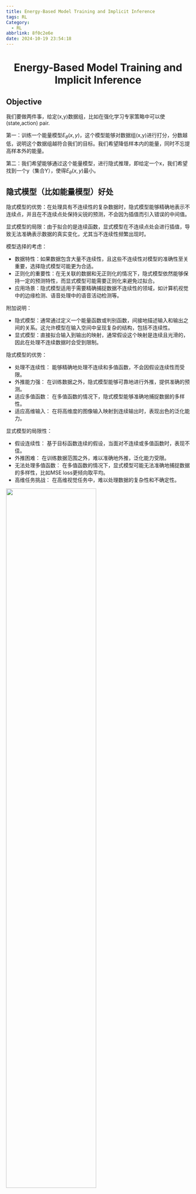 ```yaml
---
title: Energy-Based Model Training and Implicit Inference
tags: RL
Category:
  - RL
abbrlink: 8f0c2e6e
date: 2024-10-19 23:54:18
---
```


# <center> Energy-Based Model Training and Implicit Inference </center>

## Objective

我们要做两件事，给定(x,y)数据组，比如在强化学习专家策略中可以使(state,action) pair.

第一：训练一个能量模型$E_{\theta}(x,y)$，这个模型能够对数据组(x,y)进行打分，分数越低，说明这个数据组越符合我们的目标。我们希望降低样本内的能量，同时不忘提高样本外的能量。

第二：我们希望能够通过这个能量模型，进行隐式推理，即给定一个x，我们希望找到一个y（集合Y），使得$E_{\theta}(x,y)$最小。


## 隐式模型（比如能量模型）好处

隐式模型的优势：在处理具有不连续性的复杂数据时，隐式模型能够精确地表示不连续点，并且在不连续点处保持尖锐的预测，不会因为插值而引入错误的中间值。

显式模型的局限：由于拟合的是连续函数，显式模型在不连续点处会进行插值，导致无法准确表示数据的真实变化，尤其当不连续性频繁出现时。

模型选择的考虑：
- 数据特性：如果数据包含大量不连续性，且这些不连续性对模型的准确性至关重要，选择隐式模型可能更为合适。
- 正则化的重要性：在无关联的数据和无正则化的情况下，隐式模型依然能够保持一定的预测特性，而显式模型可能需要正则化来避免过拟合。
- 应用场景：隐式模型适用于需要精确捕捉数据不连续性的领域，如计算机视觉中的边缘检测、语音处理中的语音活动检测等。

附加说明：

- 隐式模型：通常通过定义一个能量函数或判别函数，间接地描述输入和输出之间的关系。这允许模型在输入空间中呈现复杂的结构，包括不连续性。
- 显式模型：直接拟合输入到输出的映射，通常假设这个映射是连续且光滑的，因此在处理不连续数据时会受到限制。


隐式模型的优势：

- 处理不连续性： 能够精确地处理不连续和多值函数，不会因假设连续性而受限。
- 外推能力强： 在训练数据之外，隐式模型能够可靠地进行外推，提供准确的预测。
- 适应多值函数： 在多值函数的情况下，隐式模型能够准确地捕捉数据的多样性。
- 适应高维输入： 在将高维度的图像输入映射到连续输出时，表现出色的泛化能力。

显式模型的局限性：

- 假设连续性： 基于目标函数连续的假设，当面对不连续或多值函数时，表现不佳。
- 外推困难： 在训练数据范围之外，难以准确地外推，泛化能力受限。
- 无法处理多值函数： 在多值函数的情况下，显式模型可能无法准确地捕捉数据的多样性，比如MSE loss更倾向取平均。
- 高维任务挑战： 在高维视觉任务中，难以处理数据的复杂性和不确定性。

<img src="Energy-Based-Model-Training-and-Implicit-Inference/image.png" alt="" width="70%" height="70%">

<img src="Energy-Based-Model-Training-and-Implicit-Inference/image-3.png" alt="" width="70%" height="70%">


## 论文中运用场景


隐式能量基模型（EBM）在各种机器人任务领域中，相对于显式模型展现了显著的优势。以下是根据文本中提到的实验，总结这些优势：

---

### **1. 更好地处理不连续性和多模态性**

- **精确逼近尖锐的不连续点：**
  - **隐式模型：** EBM 能够在不引入中间伪影的情况下，精确地逼近数据中的不连续点。在需要时，模型可以精确地切换行为，这在存在突变或决策边界的任务中至关重要。
  - **显式模型：** 由于拟合连续函数，倾向于在不连续点进行插值，导致在需要突然变化的任务中性能不佳。

- **学习多值函数：**
  - **隐式模型：** 通过在 argmin 操作中考虑一组最小化器，可以表示给定输入的多个最优输出。这使得 EBM 能够捕获所有可能的最优动作，在多模态任务中尤为重要。
  - **显式模型：** 通常会平均多个模式，无法表示所有可能的最优动作。

**任务证据：**

- **N 维粒子积分器：** 在处理具有不连续性的 oracle 策略时，隐式策略在更高维度（最高 16 维）上取得成功，而显式策略仅在 8 维内达到相同的成功率。
- **真实机器人操作（插入蓝色块任务）：** 在需要精确且不连续行为的任务中，隐式策略达到了显著更高的成功率。

---

### **2. 更好的外推和泛化能力**

- **在训练数据凸包外的外推：**
  - **隐式模型：** 在靠近训练数据域边缘的地方执行分段线性外推，能够更好地泛化到未见过的输入。
  - **显式模型：** 由于依赖连续性假设，在凸包之外的外推往往失败。

- **处理高维输入的视觉泛化：**
  - **隐式模型：** 能够将高维图像输入转换为准确的连续输出，即使在众所周知的对卷积网络具有挑战性的任务中也表现出色。
  - **显式模型：** 难以处理高维输入，常常无法泛化到训练数据之外。

**任务证据：**

- **视觉坐标回归任务：** 隐式模型在数据较少的情况下表现出良好的外推能力，测试集误差降低了 1-2 个数量级。
- **平面清扫任务：** 基于图像的隐式策略比显式策略高出 7%，在未知的粒子配置上表现出更好的泛化能力。

---

### **3. 在数据较少的情况下表现更好**

- **在较少的训练样本下的高效性：**
  - **隐式模型：** 在有限的示范下也能达到高成功率，在数据稀缺的环境中表现出稳健性。
  - **显式模型：** 需要更多数据才能达到可比的性能水平。

**任务证据：**

- **N 维粒子积分器：** 隐式策略在相同数量的示范下保持了 95% 的成功率，而显式策略无法做到。
- **真实机器人操作：** 隐式策略在仅有少量远程操作示范的情况下，表现优于显式策略。

---

### **4. 对数据质量更高的敏感性**

- **优先高质量数据：**
  - **隐式模型：** 当在按回报排序的前 50% 示范上训练时，性能显著提升，表明对数据质量的重视更高。
  - **显式模型：** 使用优先采样时，性能提升不明显。

**任务证据：**

- **D4RL 基准测试：** 隐式策略在使用高质量数据子集训练时，取得了与最新方法相当的结果。

---

### **5. 处理复杂和高维动作空间的能力**

- **在高维动作空间中的表现：**
  - **隐式模型：** 有效地管理复杂的动作空间（高达 30 维），表现优于显式模型。
  - **显式模型：** 难以处理复杂性，导致性能下降。

- **多智能体场景中的协调：**
  - **隐式模型：** 更善于协调多个智能体或执行器，在需要精确时序和控制的任务中至关重要。
  - **显式模型：** 在管理协调复杂性方面效果较差。

**任务证据：**

- **模拟双手清扫任务：** 隐式模型比显式模型高出 14%，成功地处理了两个机器人手臂之间的精确协调。
- **模拟推送和平面清扫任务：** 展现了对多物体交互和组合复杂性的优越处理。

---

### **6. 更好地适应随机动力学**

- **处理不确定性和变异性：**
  - **隐式模型：** 能够适应具有随机动力学的环境，例如带有不可预测滑动的块推送任务。
  - **显式模型：** 在不确定条件下难以动态调整策略。

**任务证据：**

- **模拟推送任务：** 隐式模型在块从末端执行器滑落的情况下仍能保持性能，而显式模型表现挣扎。

---

### **7. 与不同架构组件的协同效应**

- **与各种编码器的兼容性：**
  - **隐式模型：** 与空间 soft(arg)max 等编码器结合时表现出性能提升，增强了处理视觉输入的能力。
  - **显式模型：** 从这些架构组件中受益较少。

**任务证据：**

- **平面清扫任务：** 使用空间 soft(arg)max 的基于图像的 EBM 表现优于使用池化的版本，显示了协同效应。

---

### **8. 避免过拟合，泛化能力更强**

- **超越训练数据的泛化：**
  - **隐式模型：** 在不过拟合训练数据的情况下，对未见过的情景进行良好的泛化，不像最近邻方法。
  - **显式模型：** 更容易过拟合，导致泛化能力较差。

**任务证据：**

- **最近邻基线比较：** 在 N 维粒子积分器等任务中，隐式策略优于无法泛化的最近邻方法。

---

### **任务特定亮点**

- **D4RL 基准测试：**
  - 隐式策略显著超越了基准上的行为克隆（BC）基线，与最新的强化学习方法匹敌。

- **真实机器人操作：**
  - 在排序和精确插入等任务中，隐式策略的成功率比显式策略高出一个数量级。
  - 在仅使用原始图像输入和长任务时限的真实环境中表现出稳健性。

- **模拟任务（推送、清扫）：**
  - 隐式模型在处理复杂动力学、协调和多物体交互的任务中表现出色。

---

**结论**

隐式的 EBM 方法在学习控制策略方面，相对于显式方法具有显著的优势。这些优势包括：

- **更好地处理不连续性和多模态性。**
- **更好的外推和泛化能力，特别是在高维空间中。**
- **在有限和高质量数据情况下的改进性能。**
- **有效处理复杂、高维动作空间和随机动力学。**
- **与处理高维输入的架构组件的增强协同效应。**

这些优势使得隐式 EBM 成为机器人和其他需要稳健性、适应性和泛化能力的领域中策略学习的强大选择。


---

## $L_{\text{InfoNCE}}$ Loss Function

LInfoNCE 损失函数之所以受到信息噪声对比估计（InfoNCE）的启发，是因为它们都旨在通过对比学习的方法估计高维随机变量之间的互信息。以下是对这种启发的详细分析，以及对该损失函数性质的探讨。

**1. InfoNCE 的启发来源：**

- **互信息的估计困难：** 在高维空间中，直接计算两个随机变量 $X$ 和 $Y$ 之间的互信息 $I(X; Y)$ 非常困难。InfoNCE 提供了一种通过对比学习间接估计互信息的方法。

- **对比学习的思想：** InfoNCE 利用正样本（真实关联的 $(x, y)$ 对）和负样本（随机配对的 $(x, y')$ 对）来训练模型。通过最大化模型对正样本的预测概率，同时最小化对负样本的预测概率，模型学会了捕捉 $X$ 和 $Y$ 之间的关联。

- **损失函数形式：** InfoNCE 的损失函数可以表示为：

  $$\mathcal{L}_{\text{InfoNCE}} = -\mathbb{E} \left[ \log \frac{f(x, y)}{f(x, y) + \sum_{y'} f(x, y')} \right]$$

  其中 $f(x, y)$ 是一个衡量 $x$ 和 $y$ 关联程度的打分函数。

**2. 在能量基模型中的应用：**

- **能量函数的引入：** 在能量基模型（EBM）中，使用能量函数 $E(x, y)$ 来衡量样本对 $(x, y)$ 的不兼容程度。较低的能量表示样本对更可能来自真实数据分布。

- **从 InfoNCE 到 LInfoNCE：** 受到 InfoNCE 的启发，LInfoNCE 将能量函数融入到对比损失中，通过对比正负样本对的能量值，训练模型以区分正负样本。

- **LInfoNCE 损失函数形式：**

  $$\mathcal{L}_{\text{LInfoNCE}} = -\mathbb{E}_{x, y} \left[ \log \frac{\exp(-E(x, y))}{\exp(-E(x, y)) + \sum_{y' \in \mathcal{Y}_{\text{neg}}} \exp(-E(x, y'))} \right]$$

  这里，$\mathcal{Y}_{\text{neg}}$ 是与 $x$ 不相关的负样本集。

**3. 损失函数的性质分析：**

- **（1）最大化互信息：**

  - **解释：** LInfoNCE 损失函数通过最大化模型对正样本的预测概率，最小化对负样本的预测概率，从而间接地最大化 $X$ 和 $Y$ 之间的互信息。

  - **数学直观：** 该损失函数的最小化相当于最大化以下目标：

    $$I(X; Y) \geq \log(N) - \mathcal{L}_{\text{LInfoNCE}}$$

    其中 $N$ 是负样本的数量。

- **（2）对比学习的有效性：**

  - **正负样本的区分：** 通过对比正负样本，模型学会了更有效地捕捉数据中的关联模式。

  - **减少模式崩塌：** 对比损失可以防止模型陷入退化解，例如将所有输入映射到同一表示。

- **（3）计算上的优势：**

  - **避免归一化常数：** 传统的能量基模型需要计算难以处理的归一化常数。LInfoNCE 通过对比损失避免了这个问题，因为计算中只涉及相对的能量差异。

  - **可扩展性：** 该损失函数适用于大规模数据集和高维数据。

- **（4）鲁棒性和泛化能力：**

  - **对噪声的鲁棒性：** 通过使用大量的负样本，模型对噪声和异常值具有更强的鲁棒性。

  - **提高泛化性能：** 对比学习的方法有助于模型学习到更通用的特征表示，提升在未知数据上的性能。

- **（5）温度参数的影响：**

  - **引入温度参数 $\tau$：** 为了控制对比的敏感度，通常在损失函数中加入温度参数：

    $$\mathcal{L}_{\text{LInfoNCE}} = -\mathbb{E}_{x, y} \left[ \log \frac{\exp(-E(x, y)/\tau)}{\exp(-E(x, y)/\tau) + \sum_{y' \in \mathcal{Y}_{\text{neg}}} \exp(-E(x, y')/\tau)} \right]$$

  - **影响：** 调整 $\tau$ 可以平衡正负样本之间的区分程度，影响模型的训练动态。

**4. 实践中的注意事项：**

- **负样本的选择：**

  - **数量和多样性：** 负样本数量越多、多样性越高，模型的对比学习效果越好。

  - **采样策略：** 可以采用困难负样本挖掘等策略，选择对模型区分能力提升最大的负样本。

- **批量大小的影响：**

  - **批量大小与负样本：** 在小批量训练中，批内的其他样本通常被视为负样本，批量大小会直接影响负样本的数量。

  - **内存和计算资源：** 较大的批量需要更多的计算资源，需要在性能和资源之间权衡。

- **模型架构的选择：**

  - **表示能力：** 为了有效地捕捉数据的复杂模式，需要选择具有足够表示能力的模型架构，如深度神经网络。

  - **能量函数的设计：** 能量函数 $E(x, y)$ 的形式需要精心设计，以确保其能够有效地衡量样本对的不兼容程度。

**5. 总结：**

LInfoNCE 损失函数受到了 InfoNCE 的启发，通过在能量基模型中引入对比学习的思想，提供了一种高效、稳定地训练模型的方法。其主要性质包括：

- **最大化互信息：** 间接地最大化了输入变量之间的互信息，提升了模型对数据关联的捕捉能力。

- **对比学习优势：** 利用大量负样本，提高了模型的区分能力和泛化性能。

- **计算效率：** 避免了归一化常数的计算，适合大规模、高维数据的训练。

- **鲁棒性和灵活性：** 对噪声具有鲁棒性，且易于与不同的模型架构结合。

我们可以看到 LInfoNCE 损失函数在能量基模型中的应用有效地解决了高维数据建模中的一些关键问题，充分利用了对比学习的优势，实现了对复杂数据分布的准确建模。

---

## Method A：Method with Derivative-Free Optimizatio

<img src="Energy-Based-Model-Training-and-Implicit-Inference/image-1.png" alt="" width="70%" height="70%">

这个方法描述了一种用来训练能量基模型（Energy-Based Model, EBM）并进行隐式推断的无导数优化方法。该方法旨在通过采样和优化的方式找到模型输出中最优的结果。这种方法类似于交叉熵法（Cross Entropy Method, CEM），但它有一些特定的改动，使得该算法更适合在训练条件下的应用。以下是这个方法的详细介绍：

### 1. **训练阶段**
无导数优化方法的训练相对简单。对于每个样本，在训练时从均匀分布 $U(y_{\text{min}}, y_{\text{max}})$ 中采样反例 $\tilde{y}$，然后使用 **LInfoNCE** 损失函数对模型进行训练。关键的训练参数如下：
- 使用 Adam 优化器，β1=0.9, β2=0.999。
- 批量大小为 512，每个样本配 256 个反例。
- 所有训练数据（输入和输出）都归一化为每维零均值、单位方差。
- 初始学习率为 1e-3，并且每 100 步进行 0.99 的指数衰减。
- Dropout 正则化效果不好，可能是由于训练过程中的随机性（反例采样）已经起到了类似正则化的作用。

### **2. 推断阶段：无导数优化算法**

在推断时，我们需要在给定 $x$ 的情况下，找到最优的 $y$ 使得能量 $E_\theta(x, y)$ 最小。然而，由于能量函数可能是非凸的，且高维度下求解困难，我们采用了一种基于采样的无导数优化方法。

**算法步骤**：

1. **初始化样本集**：从均匀分布 $U(y_{\text{min}}, y_{\text{max}})$ 中随机采样 $N_{\text{samples}}$ 个候选解 $\{ \tilde{y}_i \}$。

2. **迭代优化**：重复以下步骤 $N_{\text{iters}}$ 次：
   - **计算能量和概率**：对每个候选解计算能量 $E_i = E_\theta(x, \tilde{y}_i)$，并通过 softmax 转换为概率 $\tilde{p}_i = \frac{e^{-E_i}}{\sum_j e^{-E_j}}$。
   - **重采样**：根据概率 $\tilde{p}_i$ 有放回地重采样 $N_{\text{samples}}$ 个候选解。
   - **添加噪声**：为每个候选解添加独立的高斯噪声 $\tilde{y}_i \leftarrow \tilde{y}_i + \epsilon$，其中 $\epsilon \sim N(0, \sigma)$。
   - **裁剪边界**：将候选解裁剪到允许的范围内 $y_{\text{min}} \leq \tilde{y}_i \leq y_{\text{max}}$。
   - **缩小噪声方差**：更新噪声方差 $\sigma \leftarrow K \sigma$，通常 $K \in (0,1)$。

3. **选择最优解**：在最后一次迭代后，选择具有最高概率 $\tilde{p}_i$ 的候选解作为最终的预测 $\hat{y}$。

**为什么有效**：

- **概率引导的采样**：通过将能量转化为概率，算法能够将更多的采样资源分配到低能量（高概率）的区域，提高了找到最优解的可能性。

- **探索与开发的平衡**：添加噪声允许算法探索新的解空间区域，而逐步缩小噪声方差则促进了收敛。

- **无导数优化的优势**：避免了对梯度信息的依赖，适用于梯度难以计算或不可靠的情况。

- **多样性保证**：在初始阶段，由于噪声方差较大，采样具有较高的多样性，有助于避免局部最优。


### 3. **与交叉熵法的对比**
这种方法与传统的交叉熵法有几个不同之处：
1. **不使用固定的精英数量**：传统交叉熵法会根据能量值选择一部分“精英”样本，而这种方法不做固定数量的选择。
2. **使用重采样**：从样本中进行有放回的重采样，意味着每个样本有机会被多次选择。
3. **缩小采样方差**：通过预定的缩小因子 $K$ 缩小采样方差，而不是基于经验方差计算。

通常情况下，使用 $\sigma_{\text{init}} = 0.33$、$K = 0.5$、$N_{\text{iters}} = 3$、$N_{\text{samples}} = 16,384$ 来执行。

这套方法之所以有效，是因为它巧妙地利用了能量基模型（Energy-Based Model，EBM）的特点，通过一种无导数的优化策略，实现了对目标函数的有效近似和优化。下面，我将详细解释这套方法的工作原理，以及它为什么能够奏效。



### **4. 训练阶段：对比学习与 InfoNCE 损失**

在训练过程中，我们采用了对比学习的策略，使用 **InfoNCE 损失函数**。具体步骤如下：

1. **数据预处理**：将所有的输入 $x$ 和输出 $y$ 进行归一化处理，使每个维度的均值为 0，方差为 1。

2. **生成反例（负样本）**：对于每个真实样本对 $(x, y)$，从均匀分布 $U(y_{\text{min}}, y_{\text{max}})$ 中采样多个反例 $\tilde{y}$。

3. **计算能量差异**：模型计算真实样本和反例的能量 $E_\theta(x, y)$ 和 $E_\theta(x, \tilde{y})$。

4. **应用 InfoNCE 损失**：通过最大化真实样本与反例之间的能量差异，鼓励模型为真实样本分配更低的能量。

**为什么有效**：

- **对比学习的优势**：通过对比真实样本和反例，模型更容易捕捉到输入和输出之间的相关性。

- **避免明确的概率建模**：无需显式地建模条件概率分布，减少了计算复杂度。

- **随机性的正则化效果**：在每次训练中随机生成反例，增加了数据的多样性，有助于模型的泛化能力。


### **5. 与交叉熵方法（CEM）的关系与区别**

该算法与经典的交叉熵方法类似，但有以下区别：

- **不使用固定数量的精英样本**：传统的 CEM 会选择固定比例的精英样本进行更新，而这里通过概率重采样的方式，更加灵活地分配采样权重。

- **重采样机制**：采用有放回的重采样，使得高概率的样本可能被多次选中，进一步强调了对低能量区域的探索。

- **噪声方差的缩放策略**：使用预设的缩放因子 $K$ 来调整噪声方差，而非根据经验方差计算，简化了算法的实现。

这些改进使得算法更加简单、稳定，且易于实现。


### **6. 高维度问题的考虑**

虽然这套方法在低维度情况下效果显著，但在高维度（例如超过 5 维）时，纯粹的随机采样可能难以有效覆盖整个解空间。为此，文章还探索了自回归方法和基于 Langevin 动力学的梯度采样方法，以提高在高维空间中的效率。


### **7. 方法的有效性总结**

综上，这套方法之所以有效，主要原因在于：

- **有效的训练策略**：通过对比学习和 InfoNCE 损失，模型能够学习到输入和输出之间的深层次关联。

- **无导数优化的创新应用**：在推断阶段，利用概率引导的采样和重采样策略，逐步逼近最优解，而无需依赖梯度信息。

- **算法的简单性和可实现性**：算法易于实现，计算代价相对较低，适合于实际应用。

- **灵活性**：可以根据具体问题调整参数，如噪声初始值 $\sigma_{\text{init}}$、缩放因子 $K$、迭代次数 $N_{\text{iters}}$ 等，以适应不同的需求。


---

## Method B：Method with Autoregressive Derivative-Free Optimization


<img src="Energy-Based-Model-Training-and-Implicit-Inference/image-2.png" alt="" width="70%" height="70%">

### **背景与动机**

在之前的无导数优化方法中，直接对整个输出向量 $y \in \mathbb{R}^m$ 进行优化。当 $m$ 较小时（例如 5 维以下），这种方法效果很好。然而，随着 $y$ 的维度增加，直接在高维空间中进行采样和优化变得计算上不可行。因此，需要一种能够扩展到高维输出空间的方法。

为了解决这个问题，作者引入了 **自回归** 的策略。通过将高维优化问题分解为一系列一维的子问题，我们可以更有效地在高维空间中进行优化。


### **方法概述**

在自回归版本中，我们为输出向量的每个维度 $j = 1, 2, \dots, m$ 训练一个独立的能量模型 $E_{\theta_j}(x, y_{:j})$，其中 $y_{:j} = [y_1, y_2, \dots, y_j]$ 表示输出向量的前 $j$ 个维度。

这种方法的特点是：

- **逐维建模**：每个模型只需要关注输出向量的一部分，降低了单个模型的复杂度。这个逐维建模意思是前缀建模。
- **依次采样**：在优化过程中，我们可以依次对每个维度进行采样和优化，减少了高维采样的难度。
- **可扩展性**：能够更好地扩展到高维的输出空间，适用于维度较高的情况。


### **算法详细步骤**

下面，我们逐步解释 **Algorithm 2：自回归无导数优化器** 的每个部分。

#### **初始化**

- **采样初始候选解**：从均匀分布 $U(y_{\text{min}}, y_{\text{max}})$ 中采样 $N_{\text{samples}}$ 个初始样本 $\{ \tilde{y}_i \}$。
- **设置初始噪声方差**：初始化噪声尺度 $\sigma = \sigma_{\text{init}}$。

#### **主循环**

对迭代次数 $\text{iter} = 1, 2, ..., N_{\text{iters}}$：

1. **对每个输出维度 $j = 1, 2, ..., m$ 依次处理**：

    a. **计算能量值**：

    - 对于每个样本 $\tilde{y}_i$，计算能量 $E_i = E_{\theta_j}(x, \tilde{y}_{i,:j})$。
    - 这里 $\tilde{y}_{i,:j}$ 表示样本 $\tilde{y}_i$ 的前 $j$ 个维度。

    b. **计算概率分布**：

    - 通过 softmax，将能量值转换为概率：
      $$\tilde{p}_i = \frac{e^{-E_i}}{\sum_{k=1}^{N_{\text{samples}}} e^{-E_k}}$$

    c. **训练模型（如果处于训练阶段）**：

    - 如果正在训练，使用 **InfoNCE 损失** $L_{\text{InfoNCE}}$ 来更新模型参数 $\theta_j$。

2. **如果不是最后一次迭代**：

    a. **根据概率进行重采样**：

    - 根据概率 $\tilde{p}_i$ 有放回地重采样 $N_{\text{samples}}$ 个样本 $\tilde{y}_{i,:j}$。

    b. **添加噪声**：

    - 对于重采样的样本的第 $j$ 个维度，添加独立的高斯噪声：
      $$\tilde{y}_{ij} \leftarrow \tilde{y}_{ij} + \epsilon, \quad \epsilon \sim N(0, \sigma)$$

    c. **裁剪边界**：

    - 将样本裁剪到允许的范围内：
      $$\tilde{y}_i = \text{clip}(\tilde{y}_i, y_{\text{min}}, y_{\text{max}})$$

3. **更新噪声方差**：

    - 缩小噪声尺度：
      $$\sigma \leftarrow K \sigma$$
      其中 $K \in (0,1)$ 是预设的缩放因子。

#### **最终输出**

- 在所有迭代完成后，选择具有最高概率 $\tilde{p}_i$ 的样本 $\tilde{y}_i$ 作为最终的预测 $\hat{y}$。


### **与非自回归方法的区别**

- **高维度处理**：非自回归方法直接在整个输出空间中进行采样，维度高时计算成本高。自回归方法则将高维问题拆解为一系列一维问题。
- **模型数量**：非自回归方法只需要一个能量模型 $E_\theta(x, y)$，而自回归方法需要为每个前缀维度 $j$ 训练一个模型 $E_{\theta_j}(x, y_{:j})$。
- **采样复杂度**：自回归方法在每次迭代中只对一个维度添加噪声和优化，降低了采样的复杂度。


### **应用示例**

假设我们有一个 3 维的输出向量 $y = [y_1, y_2, y_3]$，以下是算法的执行流程：

1. **初始化**：

    - 采样初始候选解 $\{ \tilde{y}_i \}$，每个 $\tilde{y}_i$ 是一个 3 维向量。

2. **主循环**：

    - **第一维 ($j=1$)**：

        - 计算能量 $E_i = E_{\theta_1}(x, \tilde{y}_{i,1})$。
        - 计算概率 $\tilde{p}_i$。
        - 重采样 $\tilde{y}_{i,1}$，并添加噪声。

    - **第二维 ($j=2$)**：

        - 使用更新后的 $\tilde{y}_{i,1}$，计算能量 $E_i = E_{\theta_2}(x, [\tilde{y}_{i,1}, \tilde{y}_{i,2}])$。
        - 重复上述步骤。

    - **第三维 ($j=3$)**：

        - 使用更新后的 $\tilde{y}_{i,1}, \tilde{y}_{i,2}$，计算能量 $E_i = E_{\theta_3}(x, [\tilde{y}_{i,1}, \tilde{y}_{i,2}, \tilde{y}_{i,3}])$。
        - 重复上述步骤。

3. **更新噪声方差**：在每个迭代结束时，缩小噪声方差 $\sigma$。

4. **最终选择**：在所有迭代完成后，选择概率最高的 $\tilde{y}_i$ 作为最终输出。


### **训练阶段的注意事项**

- **同时训练和推断**：在这个方法中，训练和推断是交替进行的。在每个维度 $j$ 的处理中，如果是在训练阶段，我们会使用计算得到的能量和概率，应用 **InfoNCE 损失**来更新模型参数 $\theta_j$。

- **数据依赖性**：由于每个模型 $E_{\theta_j}$ 都依赖于之前的维度，因此在训练数据中需要保证样本的顺序性和一致性。


### 自回归模型的优势和局限性

自回归模型的采样步骤是在 **从 1 到当前维度 $j$ 的前缀维度**上进行的。换句话说，在 **自回归无导数优化方法** 中，当前维度 $j$ 的优化是基于所有之前维度的输出 $y_{1:j-1}$ 进行的，优化的是从 $y_1$ 到 $y_j$ 的前缀序列。

具体来说，每个维度 $j$ 的采样依赖于输入 $x$ 和之前维度 $y_{1:j-1}$，即对每个 $j$ 维度的优化问题是 **条件化** 在前 $j-1$ 维的已知信息上，这样的逐维优化实际上是一个逐步扩展的过程：

- **前缀维度的依赖性**：对于每个维度 $j$，优化时不仅依赖于输入 $x$，还要考虑到前面维度的输出 $y_{1:j-1}$，也就是模型会根据前缀的部分进行条件化优化。因此，采样是在一个条件概率的上下文中进行，而不是在整个空间的独立采样。

#### **逐维采样与条件化解释**

对于 **自回归方法** 中的优化过程，当前维度的采样和优化如下：

1. **对于每个维度 $j$**：
   - 你需要优化的维度是当前的 $y_j$，但这个优化是基于之前的所有维度 $y_{1:j-1}$ 以及输入 $x$。
   - **条件化的优化问题**：这个优化可以理解为在条件概率分布 $P(y_j | x, y_{1:j-1})$ 下进行的采样和优化。

2. **逐维优化带来的好处**：
   - 在前缀条件下逐步优化每个维度（逐维进行采样），减少了每次优化的维度复杂性（只需在一维空间上优化），提高了采样效率。
   - 每次只对当前维度进行优化，而不是同时在整个高维空间内进行采样，从而避免了直接在高维空间中采样带来的困难。

#### **补充说明：逐维条件化 vs. 高维独立采样**

1. **逐维条件化采样**：
   - **当前维度 $y_j$ 的采样依赖于 $x$ 和 $y_{1:j-1}$**。因此每次只在当前维度的空间上进行优化，减少了问题的复杂性。
   - 逐维进行，减少了在每个维度上采样时的空间搜索，提升了采样的效率。

2. **高维独立采样**：
   - 如果我们不使用自回归方法，直接对整个输出 $y \in \mathbb{R}^m$ 进行采样，那么采样是在 $m$ 维空间上同时进行的。这种方式会导致采样复杂度随维度的增加而迅速上升。
   - 在高维空间中，直接采样的效率很低，尤其是当我们要在一个复杂的能量函数上寻找最优解时。


#### **结论**

在自回归无导数优化方法中，每个维度 $y_j$ 的采样确实是在**前缀维度的条件下进行**的，而不是在整个空间上进行独立采样。这种逐维的优化减少了采样空间的复杂性，因为每次优化都只在当前维度上进行，而不是在整个高维空间内进行。

因此，逐维优化带来了以下优势：

- **采样效率的提升**：因为每次只需在当前维度的空间中进行采样，而不必在整个 $m$ 维空间中采样，避免了高维空间带来的复杂性。
- **条件依赖的建模**：通过前缀维度条件化采样，模型可以更好地捕捉维度之间的依赖关系，从而提高预测的准确性。


---

## Method C: Gradient-based, Langevin MCMC

下面展开**基于梯度的 Langevin MCMC 方法** 在训练和推理（推断）阶段的每一个实际操作步骤。这个方法主要涉及到使用 **随机梯度朗之万动力学（Stochastic Gradient Langevin Dynamics，SGLD）** 来训练能量基模型（Energy-Based Model，EBM）并进行推断。


### **准备工作**

1. **数据预处理**：

   - **输入数据 $x$**：按原始数据格式使用，或根据需要进行标准化。
   - **输出数据 $y$**：将所有 $y$（如动作 $a$）在每个维度上归一化到 $[-1, 1]$ 的范围。

2. **模型初始化**：

   - 定义能量函数 $E_\theta(x, y)$ 的参数 $\theta$。
   - 初始化模型参数 $\theta$，通常使用随机初始化方法（如 Xavier 初始化）。

3. **超参数设置**：

   - **学习率（步长） $\lambda$**：初始值，建议根据多项式衰减策略调整。
   - **噪声方差 $\sigma$**：用于 SGLD 的噪声项，通常设置为小的正值。
   - **MCMC 链长度 $N_{\text{MCMC}}$**：每个样本运行的 MCMC 步数。
   - **梯度惩罚阈值 $M$**：用于梯度惩罚，通常设置为 $M = 1$。
   - **训练批大小 $N$**：每次训练的样本数量。

4. **正则化设置**：

   - **谱归一化（Spectral Normalization）**：应用于模型的权重，限制最大奇异值。
   - **梯度惩罚（Gradient Penalty）**：用于稳定训练。

### **训练循环**

对每个训练批次，执行以下步骤：

#### **步骤 1：获取训练数据**

- 从训练数据中随机选取 $N$ 个样本 $\{ (x_i, y_i) \}_{i=1}^N$。

#### **步骤 2：生成反例样本**

- 对于每个样本 $(x_i, y_i)$：

  1. **初始反例采样**：

     - 从均匀分布 $U(y_{\text{min}}, y_{\text{max}})$ 中采样 $N_{\text{neg}}$ 个初始反例 $\{ \tilde{y}_{ij}^{(0)} \}_{j=1}^{N_{\text{neg}}}$。

#### **步骤 3：运行 SGLD MCMC 链**

- 对于每个反例 $\tilde{y}_{ij}^{(0)}$，运行 $N_{\text{MCMC}}$ 步的 MCMC 链：

  - **初始化**：

    - 设置初始状态 $\tilde{y}_{ij}^{(0)}$。

  - **迭代更新**：

    - 对于 $k = 1$ 到 $N_{\text{MCMC}}$：

      1. **计算梯度**：

         - 计算能量函数关于 $y$ 的梯度：
           $$g = \nabla_y E_\theta(x_i, \tilde{y}_{ij}^{(k-1)})$$

      2. **更新反例样本**：

         - 使用 SGLD 更新公式：
           $$\tilde{y}_{ij}^{(k)} = \tilde{y}_{ij}^{(k-1)} - \frac{\lambda_k}{2} g + \omega_k$$
           其中：

           - **$\lambda_k$**：第 $k$ 步的学习率（步长），根据多项式衰减策略调整：
             $$\lambda_k = \lambda_0 \left( \frac{k}{N_{\text{MCMC}}} \right)^{-\gamma}$$
             其中 $\lambda_0$ 是初始步长，$\gamma$ 是衰减指数（如 $\gamma = 0.55$）。
           - **$\omega_k$**：从零均值、方差为 $2 \lambda_k$ 的高斯分布中采样的噪声：
             $$\omega_k \sim \mathcal{N}(0, 2 \lambda_k)$$

      3. **梯度裁剪**：

         - 对更新的步长 $\Delta y = -\frac{\lambda_k}{2} g + \omega_k$ 进行裁剪，限制其范数（如使用最大范数裁剪）：
           $$\Delta y = \text{clip}(\Delta y, -\delta_{\text{max}}, \delta_{\text{max}})$$
           其中 $\delta_{\text{max}}$ 是预设的最大更新步长。

      4. **更新样本**：

         - 更新反例样本：
           $$\tilde{y}_{ij}^{(k)} = \tilde{y}_{ij}^{(k-1)} + \Delta y$$

      5. **样本裁剪**：

         - 将更新后的 $\tilde{y}_{ij}^{(k)}$ 裁剪到允许的范围 $[y_{\text{min}}, y_{\text{max}}]$ 内。

#### **步骤 4：计算损失函数**

- **InfoNCE 损失**：

  - 对于每个样本 $(x_i, y_i)$：

    1. **计算能量**：

       - 正样本能量：
         $$E_{\text{pos}} = E_\theta(x_i, y_i)$$
       - 反例样本能量（使用 MCMC 链的最后一步）：
         $$E_{\text{neg}, j} = E_\theta(x_i, \tilde{y}_{ij}^{(N_{\text{MCMC}})})$$

    2. **计算 InfoNCE 损失**：
       $$L_{\text{InfoNCE}, i} = -\log \left( \frac{e^{-E_{\text{pos}}}}{e^{-E_{\text{pos}}} + \sum_{j=1}^{N_{\text{neg}}} e^{-E_{\text{neg}, j}}} \right)$$

- **梯度惩罚损失**：

  - 对于每个反例样本 $\tilde{y}_{ij}^{(N_{\text{MCMC}})}$：

    1. **计算梯度范数**：
       $$\left\| \nabla_y E_\theta(x_i, \tilde{y}_{ij}^{(N_{\text{MCMC}})}) \right\|_\infty$$
       （即梯度向量中元素的最大绝对值）

    2. **计算梯度惩罚项**：
       $$L_{\text{grad}, ij} = \left( \max \left( 0, \left\| \nabla_y E_\theta(x_i, \tilde{y}_{ij}^{(N_{\text{MCMC}})}) \right\|_\infty - M \right) \right)^2$$

- **总损失**：

  - 对所有样本求平均：
    $$L = \frac{1}{N} \sum_{i=1}^{N} \left( L_{\text{InfoNCE}, i} + \frac{1}{N_{\text{neg}}} \sum_{j=1}^{N_{\text{neg}}} L_{\text{grad}, ij} \right)$$

#### **步骤 5：反向传播与参数更新**

- 使用优化器（如 Adam）对模型参数 $\theta$ 进行更新：

  1. **反向传播**：

     - 计算损失函数 $L$ 对模型参数 $\theta$ 的梯度。

  2. **参数更新**：

     - 根据优化器的更新规则，更新参数 $\theta$。

  3. **注意事项**：

     - **停止梯度传播**：在生成反例样本的 SGLD MCMC 链中，不通过链的步骤反向传播梯度，即对 $\tilde{y}_{ij}^{(k)}$ 使用 `stop_gradient()`，防止梯度回传到样本生成过程。

#### **步骤 6：步长调整**

- 根据多项式衰减策略，更新学习率（步长） $\lambda$。

#### **步骤 7：重复训练**

- 重复上述步骤，直到遍历完所有训练数据或达到预定的训练轮数。

---

### **推断（推理）阶段**

在推断阶段，我们使用训练好的能量基模型 $E_\theta(x, y)$ 来预测给定输入 $x$ 下的最优输出 $y$。

#### **步骤 1：输入准备**

- **给定输入 $x$**：需要预测的输入数据。

#### **步骤 2：初始化样本**

- **初始采样**：

  - 从均匀分布 $U(y_{\text{min}}, y_{\text{max}})$ 中采样 $N_{\text{samples}}$ 个初始样本 $\{ \tilde{y}_i^{(0)} \}_{i=1}^{N_{\text{samples}}}$。

#### **步骤 3：运行 SGLD MCMC 链**

- **设置参数**：

  - **MCMC 链长度**：建议比训练时多一倍，即 $N_{\text{MCMC, infer}} = 2 \times N_{\text{MCMC, train}}$。
  - **步长（学习率） $\lambda$**：可以与训练时相同的初始值，但可能需要调整以获得更好的结果。

- 对于每个初始样本 $\tilde{y}_i^{(0)}$，运行 $N_{\text{MCMC, infer}}$ 步的 MCMC 链：

  - **初始化**：

    - 设置初始状态 $\tilde{y}_i^{(0)}$。

  - **迭代更新**：

    - 对于 $k = 1$ 到 $N_{\text{MCMC, infer}}$：

      1. **计算梯度**：

         - 计算能量函数关于 $y$ 的梯度：
           $$g = \nabla_y E_\theta(x, \tilde{y}_i^{(k-1)})$$

      2. **更新样本**：

         - 使用 SGLD 更新公式：
           $$\tilde{y}_i^{(k)} = \tilde{y}_i^{(k-1)} - \frac{\lambda_k}{2} g + \omega_k$$
           其中：

           - **$\lambda_k$**：第 $k$ 步的步长，可能需要调整。
           - **$\omega_k$**：从零均值、方差为 $2 \lambda_k$ 的高斯分布中采样的噪声。

      3. **梯度裁剪（可选）**：

         - 可以根据需要对 $\Delta y$ 进行裁剪，确保更新步长不过大。

      4. **样本裁剪**：

         - 将更新后的 $\tilde{y}_i^{(k)}$ 裁剪到允许的范围 $[y_{\text{min}}, y_{\text{max}}]$ 内。

#### **步骤 4：选择最优样本**

- **能量评估**：

  - 对于每个样本 $\tilde{y}_i^{(N_{\text{MCMC, infer}})}$，计算其能量：
    $$E_i = E_\theta(x, \tilde{y}_i^{(N_{\text{MCMC, infer}})})$$

- **选择最优输出**：

  - 从所有样本中选择能量最小的样本作为最终的预测输出 $\hat{y}$：
    $$\hat{y} = \tilde{y}_{i^*}^{(N_{\text{MCMC, infer}})}, \quad \text{其中 } i^* = \arg\min_i E_i$$

#### **步骤 5：反归一化（如果需要）**

- 如果在训练时对 $y$ 进行了归一化（如缩放到 $[-1, 1]$），需要将预测结果 $\hat{y}$ 反归一化，恢复到原始尺度。

---

## **注意事项**

1. **步长调整**：

   - 在训练和推断时，步长 $\lambda$ 的选择对结果有较大影响。可以根据经验或通过验证集调整。

2. **梯度裁剪**：

   - 在训练和推断过程中，对梯度更新进行裁剪有助于稳定性，防止更新步长过大导致的数值问题。

3. **噪声项**：

   - 噪声的方差通常与步长相关，确保噪声项与梯度项的影响平衡。

4. **MCMC 链长度**：

   - 增加 MCMC 链的长度可以提高采样质量，但也增加了计算成本。训练时的链长度应适当，推断时可以适当增加。

5. **模型正则化**：

   - 使用谱归一化和梯度惩罚有助于稳定模型训练，防止过拟合和梯度爆炸。

6. **停止梯度传播**：

   - 在训练中，确保生成反例样本的过程不参与梯度反传，即使用 `stop_gradient()`，只对模型参数 $\theta$ 计算梯度。

7. **多次采样**：

   - 在推断时，可以多次运行 SGLD 链，取平均或选择能量最低的样本，以提高预测的可靠性。

---

## **总结**

- **训练阶段**：

  - 通过生成反例样本，运行 SGLD MCMC 链，计算 InfoNCE 损失和梯度惩罚损失，更新模型参数。

- **推断阶段**：

  - 使用训练好的模型，对给定输入，运行 SGLD MCMC 链，采样输出样本，选择能量最低的样本作为预测。

- **关键要点**：

  - **利用梯度信息**：SGLD 结合梯度和噪声，引导采样向能量较低的区域移动。
  - **稳定性**：通过梯度裁剪、梯度惩罚和正则化，确保训练过程的稳定性。
  - **参数调整**：步长、噪声方差、MCMC 链长度等超参数需要根据具体情况调整。

----

## Q&A

问题：

- 1. **为什么要对一个样本$y_i$,采取多个反例$y_{i}^j$**
- 2. **为什么要把随机取的反例用MCMC采样，这样结果不是造成反例越来越接近真实吗，就不能当做反面了**



---

### **问题 1：为什么要对一个样本 $y_i$ 采取多个反例 $\tilde{y}_{ij}$**

对每个真实样本 $y_i$ 生成多个反例 $\tilde{y}_{ij}$ 的主要原因是为了增强模型的对比学习效果，提高训练质量。具体来说：

1. **丰富负样本多样性**：

   - **多样性**：多个反例可以覆盖更广的输出空间，提供多样化的负样本。这有助于模型更全面地学习如何区分真实样本与各种可能的错误预测。
   - **防止过拟合**：使用多种负样本可以防止模型过拟合于某些特定的负样本模式，提高模型的泛化能力。

2. **加强对比学习信号**：

   - **强化信号**：在对比学习（如 InfoNCE 损失）中，模型通过拉近正样本与输入的关系、推远负样本与输入的关系来学习。更多的负样本提供了更强的信号，促进模型更有效地调整能量函数 $E_\theta(x, y)$。
   - **梯度稳定性**：多个负样本可以平滑梯度，有助于训练过程的稳定性。

3. **提高训练效率**：

   - **并行计算**：在现代硬件（如 GPU）上，计算多个负样本的能量和梯度可以高效地并行处理，提高训练效率。
   - **降低噪声**：相对于使用单个负样本，多个负样本可以降低梯度估计的方差，使得参数更新更可靠。

**总结**：

通过对每个样本使用多个反例，模型可以更全面、更稳定地学习到输入与输出之间的关系，提升模型的性能和泛化能力。

---

### **问题 2：为什么要把随机取的反例用 MCMC 采样？这样不会导致反例越来越接近真实样本，无法再作为反例吗？**

**回答：**

将随机初始化的反例通过 MCMC（如 Langevin 动力学）进行采样的目的是为了生成更具挑战性的负样本，促进模型更深入地学习数据分布。以下是详细解释：

1. **反例的演化过程**：

   - **初始反例**：最初的反例 $\tilde{y}_{ij}^{(0)}$ 是从均匀分布随机采样的，可能与真实样本 $y_i$ 相差较大。
   - **MCMC 采样**：通过运行 MCMC 链，反例逐步演化，向能量较低（模型认为更可能）的区域移动。

2. **促进模型学习更细致的区别**：

   - **逼近真实分布**：随着反例接近模型的高概率区域，模型需要学会区分真实样本与自身生成的高质量样本。这迫使模型细化能量函数，捕捉更细微的特征。
   - **避免简单任务**：如果反例与真实样本差异过大，模型很容易将其区分出来，学习效果有限。难度更高的反例可以提高模型的判别能力。

3. **训练过程中的对抗性**：

   - **动态博弈**：模型在降低真实样本的能量的同时，提高反例的能量。反例通过 MCMC 采样不断接近模型的高概率区域，形成一种动态博弈，促进模型优化。
   - **平衡能量分布**：随着反例接近真实样本，模型需要调整能量分布，使得真实样本的能量更低，反例的能量更高，从而更准确地逼近数据分布。

4. **反例仍然有用**：

   - **提供有效的学习信号**：即使反例接近真实样本，只要它们与真实样本存在差异，模型就能从中学习到细微的区别。
   - **防止模式崩溃**：如果反例过于简单，模型可能只关注少数特征，导致模式崩溃（mode collapse）。更接近真实样本的反例可以防止这种情况。

**总结**：

使用 MCMC 采样使反例逐步接近模型的高概率区域，这并不会使反例失去作用，反而可以提供更具挑战性的负样本，促进模型更深入地学习数据分布，提高模型的判别能力和生成质量。

---

### **补充说明**

- **能量基模型的目标**：通过调整能量函数 $E_\theta(x, y)$，使得真实样本的能量较低，模型生成的样本（反例）的能量较高。

- **对比学习的本质**：关键在于区分真实样本与模型生成的样本。随着训练的进行，模型生成的样本质量会提高，但模型也会同步提升自身的判别能力。

- **理论支持**：这种训练策略与对抗训练（如 GAN）有相似之处，都是通过生成难度逐渐提高的负样本来提升模型性能。

---


## 关于以上三个方法的思考

### A: Derivative-Free


“**Derivative-Free**” 在前两个方法中指的是 **在推断阶段（inference phase）** 进行优化时，不需要显式计算能量函数 $E_\theta(x, y)$ 的梯度来优化输出 $y$。这与训练阶段中通过 **LInfoNCE 损失反向传播** 更新模型参数是不同的概念。


---

#### **1. 推断阶段的“Derivative-Free”**

在推断阶段，目标是找到给定输入 $x$ 时，使能量函数 $E_\theta(x, y)$ 最小的输出 $y$，即通过最小化能量来进行预测。在前两个方法中（无导数优化和自回归无导数优化），我们不需要显式地计算能量函数关于 $y$ 的梯度，取而代之的是通过随机采样和概率更新来优化 $y$。

- **无导数优化方法（Method 1：Derivative-Free Optimization）**：
  - 在推断过程中，使用采样（如从均匀分布中随机取样），然后通过重采样和加入噪声的方式来更新 $y$，而不是使用梯度下降来优化 $y$。

- **自回归无导数优化方法（Method 2：Autoregressive Derivative-Free Optimization）**：
  - 这里优化 $y$ 是逐维进行的，也是通过采样、概率计算（softmax）、重采样和加入噪声来优化每个维度的 $y$，而不是计算每个维度的梯度。

**总结**：在推断阶段，所谓的 “Derivative-Free” 意味着 **优化输出 $y$ 时不需要显式地计算梯度**。这种方法通过 **采样、重采样和噪声调整** 的方式，避免了计算能量函数 $E_\theta(x, y)$ 关于 $y$ 的梯度。

---

#### **2. 训练阶段的 LInfoNCE 反向传播**

与推断阶段不同，**在训练阶段**，我们需要通过 **LInfoNCE 损失** 来优化模型的参数 $\theta$，因此需要计算能量函数 $E_\theta(x, y)$ 关于模型参数 $\theta$ 的梯度，并通过反向传播更新模型。

- **LInfoNCE 损失** 是对比学习中的一种损失函数，通过最小化真实样本的能量、最大化反例的能量来训练模型。计算 LInfoNCE 损失需要反向传播，以更新模型参数 $\theta$。

因此，在 **训练阶段**，模型需要使用反向传播来更新参数 $\theta$，这时候需要 **计算能量函数关于参数 $\theta$ 的梯度**，但这与“无导数优化”无关，因为它涉及的是 **模型参数的优化**。

---

#### **3. 为什么推断阶段可以“无导数”优化？**

推断阶段的目标是优化输出 $y$，而不是优化模型的参数 $\theta$。所以即使我们在训练阶段需要通过梯度更新参数，在推断阶段仍然可以避免显式地计算梯度。以下是推断阶段可以采用无导数优化的原因：

- **高维度优化的复杂性**：在高维空间中，直接使用梯度信息可能导致不稳定的优化过程，尤其是在复杂的非凸能量函数下。因此，通过 **采样和重采样** 的方式来优化输出，尽管不直接使用梯度，但可以提供一种更稳定且有效的方法来找到最优解。

- **概率引导**：通过计算能量的 softmax 概率分布，再结合随机噪声调整，可以使样本更好地探索高概率区域，而不是依赖于局部的梯度信息。

- **避免局部最优**：直接使用梯度下降可能容易陷入局部最优，而通过随机采样和重采样的方式，模型能够探索更广的解空间，有助于找到更好的解。

---

#### **4. 总结：推断阶段的 Derivative-Free 与训练阶段的反向传播的区别**

- **推断阶段（inference）**：
  - **“Derivative-Free”** 是指在优化输出 $y$ 时不需要显式计算梯度，而是通过随机采样、重采样和噪声调整的方式来找到能量最低的 $y$。
  - 不涉及参数的优化，而是通过概率引导的方法找到最优的 $y$。

- **训练阶段（training）**：
  - 在训练阶段，为了优化模型的参数 $\theta$，需要通过反向传播计算损失函数（如 LInfoNCE）相对于 $\theta$ 的梯度，并更新参数。
  - 这部分不是“无导数”的，因为优化模型参数必须要用到梯度信息。

---

#### **结论**

在前两个方法中，“Derivative-Free” 指的是 **在推断阶段优化输出 $y$ 时不依赖显式的梯度计算**。虽然在训练阶段需要通过反向传播来优化模型参数 $\theta$，但这与推断阶段的输出优化是两个不同的过程。

### B: paper list mentioned

some useful papers mentioned：

- **comprehensive paper** —> [19] Y. Song and D. P. Kingma. How to train your energy-based models. arXiv preprint arXiv:2101.03288, 2021.
- **autoregressive energy models** —> [64] C. Nash and C. Durkan. Autoregressive energy machines.
- **spectral normalization, clip gradient steps, stochastic gradient Langevin dynamics (SGLD)** —>[12] Y. Du and I. Mordatch. Implicit generation and modeling with energy based models.
- **approaches for improving stability of Langevin-based training, such as loss functions with entropy regularization** —> [37] Y. Du, S. Li, B. J. Tenenbaum, and I. Mordatch. Improved contrastive divergence training of energy based models.


### C: 实际中如何利用能量模型实现多值输出？（不再像传统拟合函数或者高斯分布只有一个输出）

#### **采样方法**

- **使用 Langevin MCMC 或 Hamiltonian Monte Carlo 等采样算法，从能量函数对应的概率分布中采样。**

- **优点：**

  - 能够探索能量函数的整个低能量区域。

  - 更有可能捕获到所有重要的最优解。

- **缺点：**

  - 采样过程可能需要较多的计算时间。

  - 采样质量依赖于步长、噪声等超参数的选择。

#### **混合方法**

- **结合优化和采样：**

  - 先使用采样方法获得初始点。

  - 然后使用梯度下降精确地找到最小值。

- 这样既能探索不同的区域，又能精确找到最优解。



